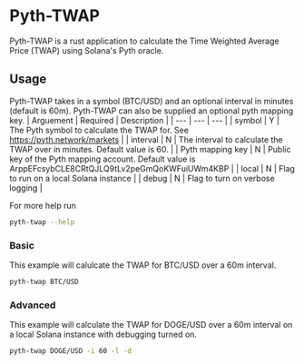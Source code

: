 # Pyth-TWAP

Pyth-TWAP is a rust application to calculate the Time Weighted Average Price (TWAP) using Solana's Pyth oracle. 
## Usage
Pyth-TWAP takes in a symbol (BTC/USD) and an optional interval in minutes (default is 60m). Pyth-TWAP can also be supplied an optional pyth mapping key.
| Arguement | Required  | Description |
| --- | --- | --- |
| symbol | Y  | The Pyth symbol to calculate the TWAP for. See https://pyth.network/markets |
| interval | N | The interval to calculate the TWAP over in minutes. Default value is 60. |
| Pyth mapping key | N | Public key of the Pyth mapping account. Default value is ArppEFcsybCLE8CRtQJLQ9tLv2peGmQoKWFuiUWm4KBP |
| local | N | Flag to run on a local Solana instance |
| debug | N | Flag to turn on verbose logging |

For more help run
```bash
pyth-twap --help
```
### Basic
This example will calulcate the TWAP for BTC/USD over a 60m interval.
```bash
pyth-twap BTC/USD
```
### Advanced
This example will calculate the TWAP for DOGE/USD over a 60m interval on a local Solana instance with debugging turned on.
```bash
pyth-twap DOGE/USD -i 60 -l -d
```
